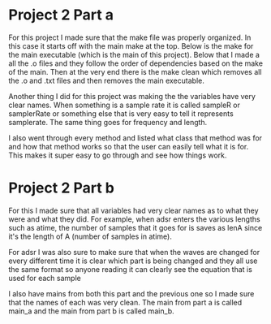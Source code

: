 # Project 2 Part a

For this project I made sure that the make file was properly organized. In this 
case it starts off with the main make at the top. Below is the make for the 
main executable (which is the main of this project). Below that I made a all 
the .o files and they follow the order of dependencies based on the make of 
the main. Then at the very end there is the make clean which removes all the 
.o and .txt files and then removes the main executable.

Another thing I did for this project was making the the variables have very 
clear names. When something is a sample rate it is called sampleR or samplerRate 
or something else that is very easy to tell it represents samplerate. The same 
thing goes for frequency and length. 

I also went through every method and listed what class that method was for and 
how that method works so that the user can easily tell what it is for. This 
makes it super easy to go through and see how things work.

# Project 2 Part b

For this I made sure that all variables had very clear names as to what they 
were and what they did. For example, when adsr enters the various lengths such 
as atime, the number of samples that it goes for is saves as lenA since it's the 
length of A (number of samples in atime).

For adsr I was also sure to make sure that when the waves are changed for 
every different time it is clear which part is being changed and they all 
use the same format so anyone reading it can clearly see the equation that is 
used for each sample

I also have mains from both this part and the previous one so I made sure that 
the names of each was very clean. The main from part a is called main_a and 
the main from part b is called main_b.